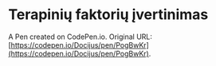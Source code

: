 # Terapinių faktorių įvertinimas

A Pen created on CodePen.io. Original URL: [https://codepen.io/Docijus/pen/PogBwKr](https://codepen.io/Docijus/pen/PogBwKr).

